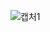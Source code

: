 ![캡처1](https://user-images.githubusercontent.com/105197533/200718361-2eb5a707-ea82-4d19-bd02-bce6647f86ba.PNG)
